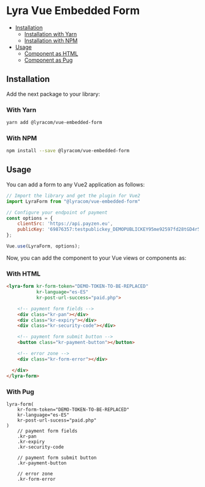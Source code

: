 # Lyra Vue Embedded Form

- [Installation](#installation)
    - [Installation with Yarn](#with-yarn)
    - [Installation with NPM](#with-npm)
- [Usage](#usage)
    - [Component as HTML](#with-html)
    - [Component as Pug](#with-pug)

## Installation

Add the next package to your library:

### With Yarn

```bash
yarn add @lyracom/vue-embedded-form
```

### With NPM

```bash
npm install --save @lyracom/vue-embedded-form
```

## Usage

You can add a form to any Vue2 application as follows:

```javascript
// Import the library and get the plugin for Vue2
import LyraForm from "@lyracom/vue-embedded-form"

// Configure your endpoint of payment
const options = {
    clientSrc: 'https://api.payzen.eu',
    publicKey: '69876357:testpublickey_DEMOPUBLICKEY95me92597fd28tGD4r5'
};

Vue.use(LyraForm, options);
```

Now, you can add the component to your Vue views or components as:

### With HTML

```html
<lyra-form kr-form-token="DEMO-TOKEN-TO-BE-REPLACED"
           kr-language="es-ES"
           kr-post-url-success="paid.php">

    <!-- payment form fields -->
    <div class="kr-pan"></div>
    <div class="kr-expiry"></div>
    <div class="kr-security-code"></div>

    <!-- payment form submit button -->
    <button class="kr-payment-button"></button>

    <!-- error zone -->
    <div class="kr-form-error"></div>

  </div>
</lyra-form>
```

### With Pug

```pug
lyra-form(
    kr-form-token="DEMO-TOKEN-TO-BE-REPLACED"
    kr-language="es-ES"
    kr-post-url-sucess="paid.php"
)
    // payment form fields
    .kr-pan
    .kr-expiry
    .kr-security-code

    // payment form submit button
    .kr-payment-button

    // error zone
    .kr-form-error
```
